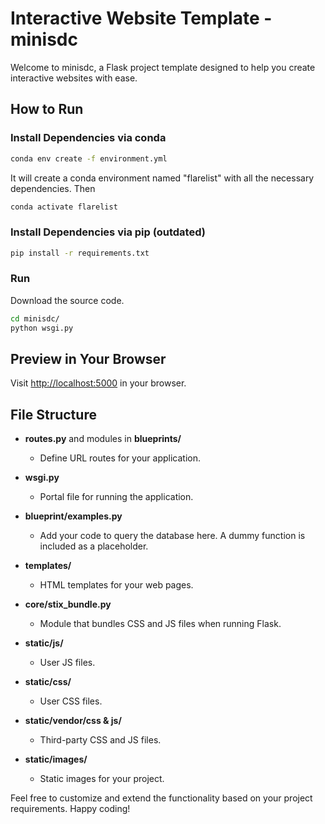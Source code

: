 # Interactive Website Template - minisdc

Welcome to minisdc, a Flask project template designed to help you create interactive websites with ease.

## How to Run
### Install Dependencies via conda
```bash
conda env create -f environment.yml
```
It will create a conda environment named "flarelist" with all the necessary dependencies. Then
```bash
conda activate flarelist
```

### Install Dependencies via pip (outdated)
```bash
pip install -r requirements.txt
```

### Run
Download the source code.

```bash
cd minisdc/
python wsgi.py
```

## Preview in Your Browser
Visit [http://localhost:5000](http://localhost:5000) in your browser.

## File Structure

- **routes.py** and modules in **blueprints/**
  - Define URL routes for your application.

- **wsgi.py**
  - Portal file for running the application.

- **blueprint/examples.py**
  - Add your code to query the database here. A dummy function is included as a placeholder.

- **templates/**
  - HTML templates for your web pages.

- **core/stix_bundle.py**
  - Module that bundles CSS and JS files when running Flask.

- **static/js/**
  - User JS files.

- **static/css/**
  - User CSS files.

- **static/vendor/css & js/**
  - Third-party CSS and JS files.

- **static/images/**
  - Static images for your project.

Feel free to customize and extend the functionality based on your project requirements. Happy coding!
